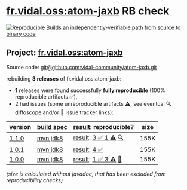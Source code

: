 [fr.vidal.oss:atom-jaxb](https://central.sonatype.com/artifact/fr.vidal.oss/atom-jaxb/versions) RB check
=======

[![Reproducible Builds](https://reproducible-builds.org/images/logos/rb.svg) an independently-verifiable path from source to binary code](https://reproducible-builds.org/)

## Project: [fr.vidal.oss:atom-jaxb](https://central.sonatype.com/artifact/fr.vidal.oss/atom-jaxb/versions)

Source code: [git@github.com:vidal-community/atom-jaxb.git](git@github.com:vidal-community/atom-jaxb.git)

rebuilding **3 releases** of fr.vidal.oss:atom-jaxb:
- **1** releases were found successfully **fully reproducible** (100% reproducible artifacts :white_check_mark:),
- 2 had issues (some unreproducible artifacts :warning:, see eventual :mag: diffoscope and/or :memo: issue tracker links):

| version | [build spec](/BUILDSPEC.md) | [result](https://reproducible-builds.org/docs/jvm/): reproducible? | size |
| -- | --------- | ------ | -- |
| [1.1.0](https://central.sonatype.com/artifact/fr.vidal.oss/atom-jaxb/1.1.0/pom) | [mvn jdk8](atom-jaxb-1.1.0.buildspec) | [result](atom-jaxb-1.1.0.buildinfo): [3 :white_check_mark:  1 :warning:](atom-jaxb-1.1.0.buildcompare) [:mag:](atom-jaxb-1.1.0.diffoscope) | 155K |
| [1.0.1](https://central.sonatype.com/artifact/fr.vidal.oss/atom-jaxb/1.0.1/pom) | [mvn jdk8](atom-jaxb-1.0.1.buildspec) | [result](atom-jaxb-1.0.1.buildinfo): [4 :white_check_mark: ](atom-jaxb-1.0.1.buildcompare) | 155K |
| [1.0.0](https://central.sonatype.com/artifact/fr.vidal.oss/atom-jaxb/1.0.0/pom) | [mvn jdk8](atom-jaxb-1.0.0.buildspec) | [result](atom-jaxb-1.0.0.buildinfo): [1 :white_check_mark:  3 :warning:](atom-jaxb-1.0.0.buildcompare) [:memo:](https://github.com/vidal-community/atom-jaxb/issues/54) | 155K |

<i>(size is calculated without javadoc, that has been excluded from reproducibility checks)</i>
